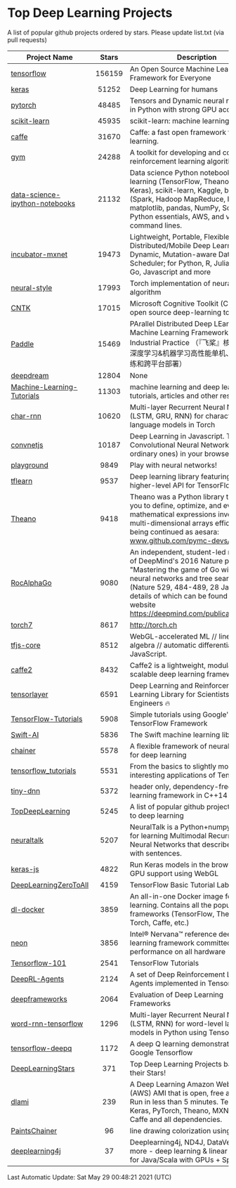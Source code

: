 # Top Deep Learning Projects
A list of popular github projects ordered by stars.
Please update list.txt (via pull requests)

|Project Name| Stars | Description |
| ---------- |:-----:| ----------- |
| [tensorflow](https://github.com/tensorflow/tensorflow) | 156159 | An Open Source Machine Learning Framework for Everyone |
| [keras](https://github.com/keras-team/keras) | 51252 | Deep Learning for humans |
| [pytorch](https://github.com/pytorch/pytorch) | 48485 | Tensors and Dynamic neural networks in Python with strong GPU acceleration |
| [scikit-learn](https://github.com/scikit-learn/scikit-learn) | 45935 | scikit-learn: machine learning in Python |
| [caffe](https://github.com/BVLC/caffe) | 31670 | Caffe: a fast open framework for deep learning. |
| [gym](https://github.com/openai/gym) | 24288 | A toolkit for developing and comparing reinforcement learning algorithms. |
| [data-science-ipython-notebooks](https://github.com/donnemartin/data-science-ipython-notebooks) | 21132 | Data science Python notebooks: Deep learning (TensorFlow, Theano, Caffe, Keras), scikit-learn, Kaggle, big data (Spark, Hadoop MapReduce, HDFS), matplotlib, pandas, NumPy, SciPy, Python essentials, AWS, and various command lines. |
| [incubator-mxnet](https://github.com/apache/incubator-mxnet) | 19473 | Lightweight, Portable, Flexible Distributed/Mobile Deep Learning with Dynamic, Mutation-aware Dataflow Dep Scheduler; for Python, R, Julia, Scala, Go, Javascript and more |
| [neural-style](https://github.com/jcjohnson/neural-style) | 17993 | Torch implementation of neural style algorithm |
| [CNTK](https://github.com/microsoft/CNTK) | 17015 | Microsoft Cognitive Toolkit (CNTK), an open source deep-learning toolkit |
| [Paddle](https://github.com/PaddlePaddle/Paddle) | 15469 | PArallel Distributed Deep LEarning: Machine Learning Framework from Industrial Practice （『飞桨』核心框架，深度学习&机器学习高性能单机、分布式训练和跨平台部署） |
| [deepdream](https://github.com/google/deepdream) | 12804 | None |
| [Machine-Learning-Tutorials](https://github.com/ujjwalkarn/Machine-Learning-Tutorials) | 11303 | machine learning and deep learning tutorials, articles and other resources  |
| [char-rnn](https://github.com/karpathy/char-rnn) | 10620 | Multi-layer Recurrent Neural Networks (LSTM, GRU, RNN) for character-level language models in Torch |
| [convnetjs](https://github.com/karpathy/convnetjs) | 10187 | Deep Learning in Javascript. Train Convolutional Neural Networks (or ordinary ones) in your browser. |
| [playground](https://github.com/tensorflow/playground) | 9849 | Play with neural networks! |
| [tflearn](https://github.com/tflearn/tflearn) | 9537 | Deep learning library featuring a higher-level API for TensorFlow. |
| [Theano](https://github.com/Theano/Theano) | 9418 | Theano was a Python library that allows you to define, optimize, and evaluate mathematical expressions involving multi-dimensional arrays efficiently. It is being continued as aesara: www.github.com/pymc-devs/aesara |
| [RocAlphaGo](https://github.com/Rochester-NRT/RocAlphaGo) | 9080 | An independent, student-led replication of DeepMind's 2016 Nature publication, "Mastering the game of Go with deep neural networks and tree search" (Nature 529, 484-489, 28 Jan 2016), details of which can be found on their website https://deepmind.com/publications.html. |
| [torch7](https://github.com/torch/torch7) | 8617 | http://torch.ch |
| [tfjs-core](https://github.com/tensorflow/tfjs-core) | 8512 | WebGL-accelerated ML // linear algebra // automatic differentiation for JavaScript. |
| [caffe2](https://github.com/facebookarchive/caffe2) | 8432 | Caffe2 is a lightweight, modular, and scalable deep learning framework. |
| [tensorlayer](https://github.com/tensorlayer/tensorlayer) | 6591 | Deep Learning and Reinforcement Learning Library for Scientists and Engineers 🔥 |
| [TensorFlow-Tutorials](https://github.com/nlintz/TensorFlow-Tutorials) | 5908 | Simple tutorials using Google's TensorFlow Framework |
| [Swift-AI](https://github.com/Swift-AI/Swift-AI) | 5836 | The Swift machine learning library. |
| [chainer](https://github.com/chainer/chainer) | 5578 | A flexible framework of neural networks for deep learning |
| [tensorflow_tutorials](https://github.com/pkmital/tensorflow_tutorials) | 5531 | From the basics to slightly more interesting applications of Tensorflow |
| [tiny-dnn](https://github.com/tiny-dnn/tiny-dnn) | 5372 | header only, dependency-free deep learning framework in C++14 |
| [TopDeepLearning](https://github.com/aymericdamien/TopDeepLearning) | 5245 | A list of popular github projects related to deep learning |
| [neuraltalk](https://github.com/karpathy/neuraltalk) | 5207 | NeuralTalk is a Python+numpy project for learning Multimodal Recurrent Neural Networks that describe images with sentences. |
| [keras-js](https://github.com/transcranial/keras-js) | 4822 | Run Keras models in the browser, with GPU support using WebGL |
| [DeepLearningZeroToAll](https://github.com/hunkim/DeepLearningZeroToAll) | 4159 | TensorFlow Basic Tutorial Labs |
| [dl-docker](https://github.com/floydhub/dl-docker) | 3859 | An all-in-one Docker image for deep learning. Contains all the popular DL frameworks (TensorFlow, Theano, Torch, Caffe, etc.) |
| [neon](https://github.com/NervanaSystems/neon) | 3856 | Intel® Nervana™ reference deep learning framework committed to best performance on all hardware |
| [Tensorflow-101](https://github.com/sjchoi86/Tensorflow-101) | 2541 | TensorFlow Tutorials |
| [DeepRL-Agents](https://github.com/awjuliani/DeepRL-Agents) | 2124 | A set of Deep Reinforcement Learning Agents implemented in Tensorflow. |
| [deepframeworks](https://github.com/zer0n/deepframeworks) | 2064 | Evaluation of Deep Learning Frameworks |
| [word-rnn-tensorflow](https://github.com/hunkim/word-rnn-tensorflow) | 1296 | Multi-layer Recurrent Neural Networks (LSTM, RNN) for word-level language models in Python using TensorFlow. |
| [tensorflow-deepq](https://github.com/siemanko/tensorflow-deepq) | 1172 | A deep Q learning demonstration using Google Tensorflow |
| [DeepLearningStars](https://github.com/hunkim/DeepLearningStars) | 371 | Top Deep Learning Projects based on their Stars! |
| [dlami](https://github.com/ritchieng/dlami) | 239 | A Deep Learning Amazon Web Service (AWS) AMI that is open, free and works. Run in less than 5 minutes. TensorFlow, Keras, PyTorch, Theano, MXNet, CNTK, Caffe and all dependencies. |
| [PaintsChainer](https://github.com/taizan/PaintsChainer) | 96 | line drawing colorization using chainer |
| [deeplearning4j](https://github.com/deeplearning4j/deeplearning4j) | 37 | Deeplearning4j, ND4J, DataVec and more - deep learning & linear algebra for Java/Scala with GPUs + Spark |

Last Automatic Update: Sat May 29 00:48:21 2021 (UTC)
